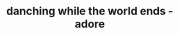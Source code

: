 ---
layout: songs.html
title: danching while the world ends - adore

audio: dancing_while_the_world_burns.mp3
---